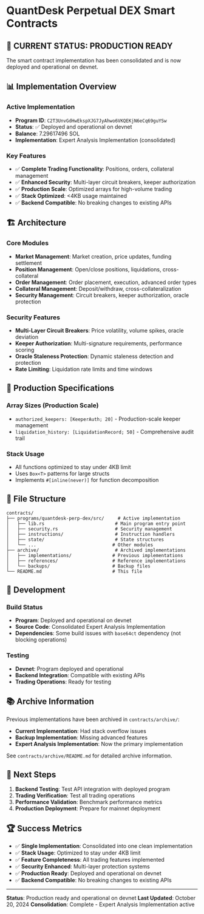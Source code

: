 # QuantDesk Perpetual DEX Smart Contracts

## 🎯 **CURRENT STATUS: PRODUCTION READY**

The smart contract implementation has been consolidated and is now deployed and operational on devnet.

## 📊 **Implementation Overview**

### **Active Implementation**
- **Program ID**: `C2T3UnvGdHwEkspXJG7JyAhwo6VKQEKjN6eCq69guYSw`
- **Status**: ✅ Deployed and operational on devnet
- **Balance**: 7.29617496 SOL
- **Implementation**: Expert Analysis Implementation (consolidated)

### **Key Features**
- ✅ **Complete Trading Functionality**: Positions, orders, collateral management
- ✅ **Enhanced Security**: Multi-layer circuit breakers, keeper authorization
- ✅ **Production Scale**: Optimized arrays for high-volume trading
- ✅ **Stack Optimized**: <4KB usage maintained
- ✅ **Backend Compatible**: No breaking changes to existing APIs

## 🏗️ **Architecture**

### **Core Modules**
- **Market Management**: Market creation, price updates, funding settlement
- **Position Management**: Open/close positions, liquidations, cross-collateral
- **Order Management**: Order placement, execution, advanced order types
- **Collateral Management**: Deposit/withdraw, cross-collateralization
- **Security Management**: Circuit breakers, keeper authorization, oracle protection

### **Security Features**
- **Multi-Layer Circuit Breakers**: Price volatility, volume spikes, oracle deviation
- **Keeper Authorization**: Multi-signature requirements, performance scoring
- **Oracle Staleness Protection**: Dynamic staleness detection and protection
- **Rate Limiting**: Liquidation rate limits and time windows

## 🚀 **Production Specifications**

### **Array Sizes (Production Scale)**
- `authorized_keepers: [KeeperAuth; 20]` - Production-scale keeper management
- `liquidation_history: [LiquidationRecord; 50]` - Comprehensive audit trail

### **Stack Usage**
- All functions optimized to stay under 4KB limit
- Uses `Box<T>` patterns for large structs
- Implements `#[inline(never)]` for function decomposition

## 📁 **File Structure**

```
contracts/
├── programs/quantdesk-perp-dex/src/     # Active implementation
│   ├── lib.rs                          # Main program entry point
│   ├── security.rs                     # Security management
│   ├── instructions/                   # Instruction handlers
│   ├── state/                          # State structures
│   └── ...                            # Other modules
├── archive/                            # Archived implementations
│   ├── implementations/               # Previous implementations
│   ├── references/                    # Reference implementations
│   └── backups/                       # Backup files
└── README.md                          # This file
```

## 🔧 **Development**

### **Build Status**
- **Program**: Deployed and operational on devnet
- **Source Code**: Consolidated Expert Analysis Implementation
- **Dependencies**: Some build issues with `base64ct` dependency (not blocking operations)

### **Testing**
- **Devnet**: Program deployed and operational
- **Backend Integration**: Compatible with existing APIs
- **Trading Operations**: Ready for testing

## 📚 **Archive Information**

Previous implementations have been archived in `contracts/archive/`:
- **Current Implementation**: Had stack overflow issues
- **Backup Implementation**: Missing advanced features
- **Expert Analysis Implementation**: Now the primary implementation

See `contracts/archive/README.md` for detailed archive information.

## 🎯 **Next Steps**

1. **Backend Testing**: Test API integration with deployed program
2. **Trading Verification**: Test all trading operations
3. **Performance Validation**: Benchmark performance metrics
4. **Production Deployment**: Prepare for mainnet deployment

## 🏆 **Success Metrics**

- ✅ **Single Implementation**: Consolidated into one clean implementation
- ✅ **Stack Usage**: Optimized to stay under 4KB limit
- ✅ **Feature Completeness**: All trading features implemented
- ✅ **Security Enhanced**: Multi-layer protection systems
- ✅ **Production Ready**: Deployed and operational on devnet
- ✅ **Backend Compatible**: No breaking changes to existing APIs

---

**Status**: Production ready and operational on devnet
**Last Updated**: October 20, 2024
**Consolidation**: Complete - Expert Analysis Implementation active
